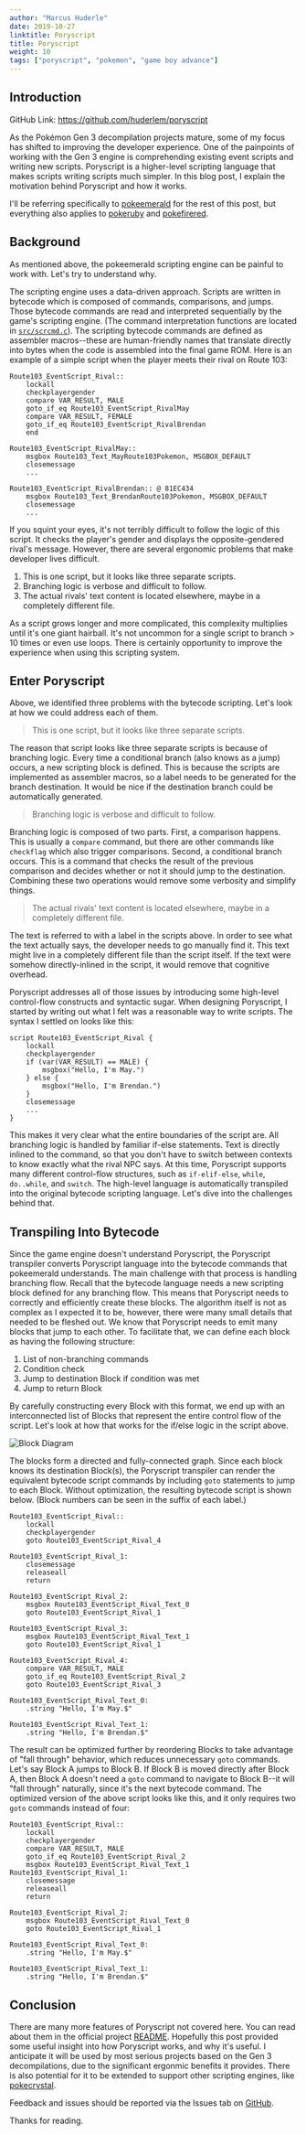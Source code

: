 ```yaml
---
author: "Marcus Huderle"
date: 2019-10-27
linktitle: Poryscript
title: Poryscript
weight: 10
tags: ["poryscript", "pokemon", "game boy advance"]
---
```



## Introduction

GitHub Link: https://github.com/huderlem/poryscript

As the Pokémon Gen 3 decompilation projects mature, some of my focus has shifted to improving the developer experience. One of the painpoints of working with the Gen 3 engine is comprehending existing event scripts and writing new scripts. Poryscript is a higher-level scripting language that makes scripts writing scripts much simpler. In this blog post, I explain the motivation behind Poryscript and how it works.

I'll be referring specifically to [pokeemerald](https://github.com/pret/pokeemerald) for the rest of this post, but everything also applies to [pokeruby](https://github.com/pret/pokeruby) and [pokefirered](https://github.com/pret/pokefirered).


## Background

As mentioned above, the pokeemerald scripting engine can be painful to work with. Let's try to understand why.

The scripting engine uses a data-driven approach. Scripts are written in bytecode which is composed of commands, comparisons, and jumps. Those bytecode commands are read and interpreted sequentially by the game's scripting engine. (The command interpretation functions are located in [`src/scrcmd.c`](https://github.com/pret/pokeemerald/blob/master/src/scrcmd.c)). The scripting bytecode commands are defined as assembler macros--these are human-friendly names that translate directly into bytes when the code is assembled into the final game ROM. Here is an example of a simple script when the player meets their rival on Route 103:

```
Route103_EventScript_Rival::
    lockall
    checkplayergender
    compare VAR_RESULT, MALE
    goto_if_eq Route103_EventScript_RivalMay
    compare VAR_RESULT, FEMALE
    goto_if_eq Route103_EventScript_RivalBrendan
    end

Route103_EventScript_RivalMay::
    msgbox Route103_Text_MayRoute103Pokemon, MSGBOX_DEFAULT
    closemessage
    ...

Route103_EventScript_RivalBrendan:: @ 81EC434
    msgbox Route103_Text_BrendanRoute103Pokemon, MSGBOX_DEFAULT
    closemessage
    ...
```

If you squint your eyes, it's not terribly difficult to follow the logic of this script. It checks the player's gender and displays the opposite-gendered rival's message. However, there are several ergonomic problems that make developer lives difficult.

1. This is one script, but it looks like three separate scripts.
2. Branching logic is verbose and difficult to follow.
3. The actual rivals' text content is located elsewhere, maybe in a completely different file.

As a script grows longer and more complicated, this complexity multiplies until it's one giant hairball. It's not uncommon for a single script to branch > 10 times or even use loops. There is certainly opportunity to improve the experience when using this scripting system.

## Enter Poryscript

Above, we identified three problems with the bytecode scripting. Let's look at how we could address each of them.

> This is one script, but it looks like three separate scripts.

The reason that script looks like three separate scripts is because of branching logic. Every time a conditional branch (also knows as a jump) occurs, a new scripting block is defined. This is because the scripts are implemented as assembler macros, so a label needs to be generated for the branch destination. It would be nice if the destination branch could be automatically generated.

> Branching logic is verbose and difficult to follow.

Branching logic is composed of two parts. First, a comparison happens. This is usually a `compare` command, but there are other commands like `checkflag` which also trigger comparisons. Second, a conditional branch occurs. This is a command that checks the result of the previous comparison and decides whether or not it should jump to the destination. Combining these two operations would remove some verbosity and simplify things.

> The actual rivals' text content is located elsewhere, maybe in a completely different file.

The text is referred to with a label in the scripts above. In order to see what the text actually says, the developer needs to go manually find it. This text might live in a completely different file than the script itself. If the text were somehow directly-inlined in the script, it would remove that cognitive overhead.

Poryscript addresses all of those issues by introducing some high-level control-flow constructs and syntactic sugar. When designing Poryscript, I started by writing out what I felt was a reasonable way to write scripts. The syntax I settled on looks like this:

```
script Route103_EventScript_Rival {
    lockall
    checkplayergender
    if (var(VAR_RESULT) == MALE) {
        msgbox("Hello, I'm May.")
    } else {
        msgbox("Hello, I'm Brendan.")
    }
    closemessage
    ...
}
```

This makes it very clear what the entire boundaries of the script are. All branching logic is handled by familiar if-else statements. Text is directly inlined to the command, so that you don't have to switch between contexts to know exactly what the rival NPC says. At this time, Poryscript supports many different control-flow structures, such as `if-elif-else`, `while`, `do..while`, and `switch`.  The high-level language is automatically transpiled into the original bytecode scripting language. Let's dive into the challenges behind that.

## Transpiling Into Bytecode

Since the game engine doesn't understand Poryscript, the Poryscript transpiler converts Poryscript language into the bytecode commands that pokeemerald understands. The main challenge with that process is handling branching flow. Recall that the bytecode language needs a new scripting block defined for any branching flow. This means that Poryscript needs to correctly and efficiently create these blocks. The algorithm itself is not as complex as I expected it to be, however, there were many small details that needed to be fleshed out. We know that Poryscript needs to emit many blocks that jump to each other. To facilitate that, we can define each block as having the following structure:

1. List of non-branching commands
2. Condition check
3. Jump to destination Block if condition was met
4. Jump to return Block

By carefully constructing every Block with this format, we end up with an interconnected list of Blocks that represent the entire control flow of the script. Let's look at how that works for the if/else logic in the script above.

![Block Diagram](/posts/poryscript/block-diagram.png)

The blocks form a directed and fully-connected graph. Since each block knows its destination Block(s), the Poryscript transpiler can render the equivalent bytecode script commands by including `goto` statements to jump to each Block. Without optimization, the resulting bytecode script is shown below. (Block numbers can be seen in the suffix of each label.)
```
Route103_EventScript_Rival::
    lockall
    checkplayergender
    goto Route103_EventScript_Rival_4

Route103_EventScript_Rival_1:
    closemessage
    releaseall
    return

Route103_EventScript_Rival_2:
    msgbox Route103_EventScript_Rival_Text_0
    goto Route103_EventScript_Rival_1

Route103_EventScript_Rival_3:
    msgbox Route103_EventScript_Rival_Text_1
    goto Route103_EventScript_Rival_1

Route103_EventScript_Rival_4:
    compare VAR_RESULT, MALE
    goto_if_eq Route103_EventScript_Rival_2
    goto Route103_EventScript_Rival_3

Route103_EventScript_Rival_Text_0:
    .string "Hello, I'm May.$"

Route103_EventScript_Rival_Text_1:
    .string "Hello, I'm Brendan.$"
```

The result can be optimized further by reordering Blocks to take advantage of "fall through" behavior, which reduces unnecessary `goto` commands. Let's say Block A jumps to Block B. If Block B is moved directly after Block A, then Block A doesn't need a `goto` command to navigate to Block B--it will "fall through" naturally, since it's the next bytecode command. The optimized version of the above script looks like this, and it only requires two `goto` commands instead of four:

```
Route103_EventScript_Rival::
    lockall
    checkplayergender
    compare VAR_RESULT, MALE
    goto_if_eq Route103_EventScript_Rival_2
    msgbox Route103_EventScript_Rival_Text_1
Route103_EventScript_Rival_1:
    closemessage
    releaseall
    return

Route103_EventScript_Rival_2:
    msgbox Route103_EventScript_Rival_Text_0
    goto Route103_EventScript_Rival_1

Route103_EventScript_Rival_Text_0:
    .string "Hello, I'm May.$"

Route103_EventScript_Rival_Text_1:
    .string "Hello, I'm Brendan.$"
```

## Conclusion

There are many more features of Poryscript not covered here. You can read about them in the official project [README](https://github.com/huderlem/poryscript/blob/master/README.md). Hopefully this post provided some useful insight into how Poryscript works, and why it's useful. I anticipate it will be used by most serious projects based on the Gen 3 decompilations, due to the significant ergonmic benefits it provides. There is also potential for it to be extended to support other scripting engines, like [pokecrystal](https://github.com/pret/pokecrystal).

Feedback and issues should be reported via the Issues tab on [GitHub](https://github.com/huderlem/poryscript/issues).

Thanks for reading.

